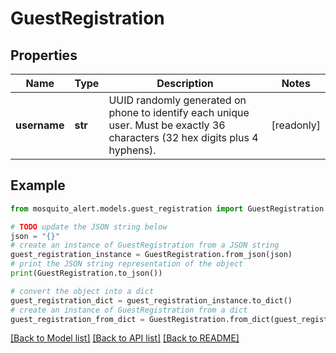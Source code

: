 # GuestRegistration


## Properties

Name | Type | Description | Notes
------------ | ------------- | ------------- | -------------
**username** | **str** | UUID randomly generated on phone to identify each unique user. Must be exactly 36 characters (32 hex digits plus 4 hyphens). | [readonly] 

## Example

```python
from mosquito_alert.models.guest_registration import GuestRegistration

# TODO update the JSON string below
json = "{}"
# create an instance of GuestRegistration from a JSON string
guest_registration_instance = GuestRegistration.from_json(json)
# print the JSON string representation of the object
print(GuestRegistration.to_json())

# convert the object into a dict
guest_registration_dict = guest_registration_instance.to_dict()
# create an instance of GuestRegistration from a dict
guest_registration_from_dict = GuestRegistration.from_dict(guest_registration_dict)
```
[[Back to Model list]](../README.md#documentation-for-models) [[Back to API list]](../README.md#documentation-for-api-endpoints) [[Back to README]](../README.md)



